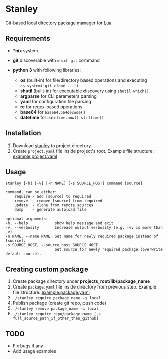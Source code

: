 # Stanley
Git-based local directory package manager for Lua.

## Requirements
* __*nix__ system

* __git__ discoverable with ```which git``` command

* __python 3__ with following libraries:
  * __os__ (built-in) for file/directory based operations and executing ```os.system('git clone ...')```
  * __shutil__ (built-in) for executable discovery using ```shutil.which()```
  * __argparse__ for CLI parameters parsing
  * __yaml__ for configuration file parsing
  * __re__ for regex-based operations
  * __base64__ for ```base64.b64decode()```
  * __datetime__ for ```datetime.now().strftime()```
  
## Installation
1. Download [stanley](./stanley) to project directory.
2. Create ```project.yaml``` file inside project's root. Example file structure: [example.project.yaml](./example.project.yaml)

## Usage
>
    stanley [-h] [-v] [-n NAME] [-s SOURCE_HOST] command [source]

    command, can be either:
        require - add [source] to required
        remove  - remove [source] from required
        update  - clone from remote sources
        dump    - generate autoload file

    optional arguments:
    -h, --help            show help message and exit
    -v, --verbosity       Increase output verbosity (e.g. -vv is more than -v)
    -n NAME, --name NAME  Set name for newly required package instead of [source].
    -s SOURCE_HOST, --source_host SOURCE_HOST
                          Set source for newly required package (overwrite default source).

## Creating custom package
1. Create package directory under __projects_root/lib/package_name__
2. Create ```package.yaml``` file inside directory from previous step. Example file structure: [example.package.yaml](./example.package.yaml)
3. ```./stanley require package_name -s local```
4. Publish package (create git repo, push code)
5. ```./stanley remove package_name -s local```
6. ```./stanley require repo/package_name [-s full_source_path_if_other_than_github]```

## TODO
* Fix bugs if any
* Add usage examples
